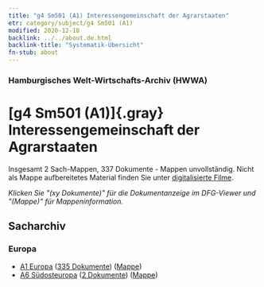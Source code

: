 ```yaml
---
title: "g4 Sm501 (A1) Interessengemeinschaft der Agrarstaaten"
etr: category/subject/g4 Sm501 (A1)
modified: 2020-12-18
backlink: ../../about.de.html
backlink-title: "Systematik-Übersicht"
fn-stub: about
---
```


### Hamburgisches Welt-Wirtschafts-Archiv (HWWA)
# [g4 Sm501 (A1)]{.gray}&#8201; Interessengemeinschaft der Agrarstaaten&#160; 




Insgesamt 2 Sach-Mappen, 337 Dokumente - Mappen unvollständig.
Nicht als Mappe aufbereitetes Material finden Sie unter [digitalisierte Filme](/film/h1_sh).

_Klicken Sie "(xy Dokumente)" für die Dokumentanzeige im DFG-Viewer und "(Mappe)" für Mappeninformation._

## Sacharchiv




### Europa

- [A1 Europa](../../../geo/about.de.html#A1) (<a href="https://dfg-viewer.de/show/?tx_dlf[id]=https://pm20.zbw.eu/mets/sh/1408xx/140892/1444xx/144495/public.mets.de.xml" target="_blank">335 Dokumente</a>) ([Mappe](http://purl.org/pressemappe20/folder/sh/140892,144495))
- [A6 Südosteuropa](../../../geo/about.de.html#A6) (<a href="https://dfg-viewer.de/show/?tx_dlf[id]=https://pm20.zbw.eu/mets/sh/1409xx/140900/1444xx/144495/public.mets.de.xml" target="_blank">2 Dokumente</a>) ([Mappe](http://purl.org/pressemappe20/folder/sh/140900,144495))



